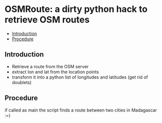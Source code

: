# OSMRoute: a dirty python hack to retrieve OSM routes


* [Introduction](##introduction)
* [Procedure](##Procedure)




## Introduction

* Retrieve a route from the OSM server
* extract lon and lat from the location points
* transform it into a python list of longitudes and latitudes (get rid of doublets)

## Procedure

if called as main  the script finds a route between two cities in Madagascar :=)
